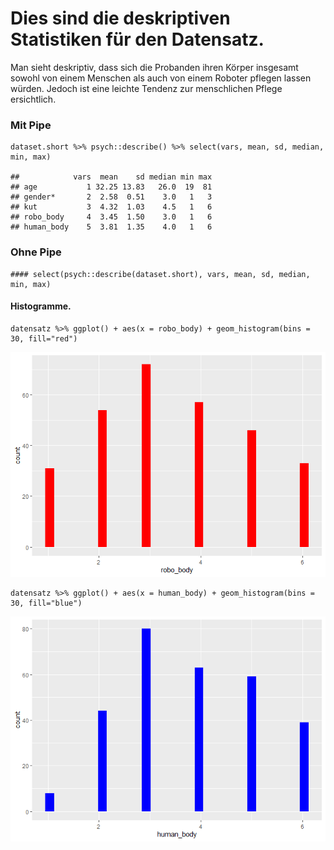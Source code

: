 Dies sind die deskriptiven Statistiken für den Datensatz.
=========================================================

Man sieht deskriptiv, dass sich die Probanden ihren Körper insgesamt
sowohl von einem Menschen als auch von einem Roboter pflegen lassen
würden. Jedoch ist eine leichte Tendenz zur menschlichen Pflege
ersichtlich.

### Mit Pipe

    dataset.short %>% psych::describe() %>% select(vars, mean, sd, median, min, max)

    ##            vars  mean    sd median min max
    ## age           1 32.25 13.83   26.0  19  81
    ## gender*       2  2.58  0.51    3.0   1   3
    ## kut           3  4.32  1.03    4.5   1   6
    ## robo_body     4  3.45  1.50    3.0   1   6
    ## human_body    5  3.81  1.35    4.0   1   6

### Ohne Pipe

    #### select(psych::describe(dataset.short), vars, mean, sd, median, min, max)

#### **Histogramme.**

    datensatz %>% ggplot() + aes(x = robo_body) + geom_histogram(bins = 30, fill="red")

![](Robopflege_histogram_files/figure-markdown_strict/unnamed-chunk-3-1.png)

    datensatz %>% ggplot() + aes(x = human_body) + geom_histogram(bins = 30, fill="blue")

![](Robopflege_histogram_files/figure-markdown_strict/unnamed-chunk-3-2.png)
